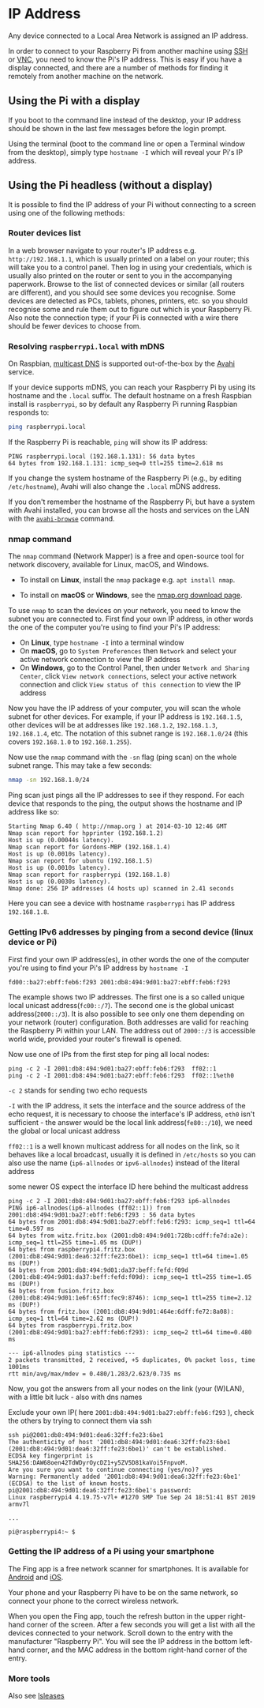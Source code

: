 # IP Address

Any device connected to a Local Area Network is assigned an IP address.

In order to connect to your Raspberry Pi from another machine using [SSH](ssh/README.md) or [VNC](vnc/README.md), you need to know the Pi's IP address. This is easy if you have a display connected, and there are a number of methods for finding it remotely from another machine on the network.

## Using the Pi with a display

If you boot to the command line instead of the desktop, your IP address should be shown in the last few messages before the login prompt.

Using the terminal (boot to the command line or open a Terminal window from the desktop), simply type `hostname -I` which will reveal your Pi's IP address.

## Using the Pi headless (without a display)

It is possible to find the IP address of your Pi without connecting to a screen using one of the following methods:

### Router devices list

In a web browser navigate to your router's IP address e.g. `http://192.168.1.1`, which is usually printed on a label on your router; this will take you to a control panel. Then log in using your credentials, which is usually also printed on the router or sent to you in the accompanying paperwork. Browse to the list of connected devices or similar (all routers are different), and you should see some devices you recognise. Some devices are detected as PCs, tablets, phones, printers, etc. so you should recognise some and rule them out to figure out which is your Raspberry Pi. Also note the connection type; if your Pi is connected with a wire there should be fewer devices to choose from.

### Resolving `raspberrypi.local` with mDNS

On Raspbian, [multicast DNS](https://en.wikipedia.org/wiki/Multicast_DNS) is supported out-of-the-box by the [Avahi](https://en.wikipedia.org/wiki/Avahi_%28software%29) service.

If your device supports mDNS, you can reach your Raspberry Pi by using its hostname and the `.local` suffix.
The default hostname on a fresh Raspbian install is `raspberrypi`, so by default any Raspberry Pi running Raspbian responds to:

```bash
ping raspberrypi.local
```

If the Raspberry Pi is reachable, `ping` will show its IP address:

```
PING raspberrypi.local (192.168.1.131): 56 data bytes
64 bytes from 192.168.1.131: icmp_seq=0 ttl=255 time=2.618 ms
```

If you change the system hostname of the Raspberry Pi (e.g., by editing `/etc/hostname`), Avahi will also change the `.local` mDNS address.

If you don't remember the hostname of the Raspberry Pi, but have a system with Avahi installed, you can browse all the hosts and services on the LAN with the [`avahi-browse`](https://linux.die.net/man/1/avahi-browse) command.

### nmap command

The `nmap` command (Network Mapper) is a free and open-source tool for network discovery, available for Linux, macOS, and Windows.

- To install on **Linux**, install the `nmap` package e.g. `apt install nmap`.

- To install on **macOS** or **Windows**, see the [nmap.org download page](http://nmap.org/download.html).

To use `nmap` to scan the devices on your network, you need to know the subnet you are connected to. First find your own IP address, in other words the one of the computer you're using to find your Pi's IP address:

- On **Linux**, type `hostname -I` into a terminal window
- On **macOS**, go to `System Preferences` then `Network` and select your active network connection to view the IP address
- On **Windows**, go to the Control Panel, then under `Network and Sharing Center`, click `View network connections`, select your active network connection and click `View status of this connection` to view the IP address

Now you have the IP address of your computer, you will scan the whole subnet for other devices. For example, if your IP address is `192.168.1.5`, other devices will be at addresses like `192.168.1.2`, `192.168.1.3`, `192.168.1.4`, etc. The notation of this subnet range is `192.168.1.0/24` (this covers `192.168.1.0` to `192.168.1.255`).

Now use the `nmap` command with the `-sn` flag (ping scan) on the whole subnet range. This may take a few seconds:

```bash
nmap -sn 192.168.1.0/24
```

Ping scan just pings all the IP addresses to see if they respond. For each device that responds to the ping, the output shows the hostname and IP address like so:

```
Starting Nmap 6.40 ( http://nmap.org ) at 2014-03-10 12:46 GMT
Nmap scan report for hpprinter (192.168.1.2)
Host is up (0.00044s latency).
Nmap scan report for Gordons-MBP (192.168.1.4)
Host is up (0.0010s latency).
Nmap scan report for ubuntu (192.168.1.5)
Host is up (0.0010s latency).
Nmap scan report for raspberrypi (192.168.1.8)
Host is up (0.0030s latency).
Nmap done: 256 IP addresses (4 hosts up) scanned in 2.41 seconds
```

Here you can see a device with hostname `raspberrypi` has IP address `192.168.1.8`.

### Getting IPv6 addresses by pinging from a second device (linux device or Pi)

First find your own IP address(es), in other words the one of the computer you're using to find your Pi's IP address
by `hostname -I`

`fd00::ba27:ebff:feb6:f293 2001:db8:494:9d01:ba27:ebff:feb6:f293`

The example shows two IP addresses. The first one is a so called unique local unicast address(`fc00::/7`). The second one is the global unicast address(`2000::/3`). It is also possible to see only one them depending on your network (router) configuration. Both addresses are valid for reaching the Raspberry Pi within your LAN. The address out of `2000::/3` is accessible world wide, provided your router's firewall is opened.


Now use one of IPs from the first step for ping all local nodes:

```
ping -c 2 -I 2001:db8:494:9d01:ba27:ebff:feb6:f293  ff02::1
ping -c 2 -I 2001:db8:494:9d01:ba27:ebff:feb6:f293  ff02::1%eth0
```
`-c 2` stands for sending two echo requests

`-I` with the IP address, it sets the interface and the source address of the echo request,
     it is necessary to choose the interface's IP address, 
     `eth0` isn't sufficient - the answer would be the local link address(`fe80::/10`), we need the global or local unicast address
     
`ff02::1` is a well known multicast address for all nodes on the link, so it behaves like a local broadcast, usually it is defined in `/etc/hosts` so you can also use the name (`ip6-allnodes` or `ipv6-allnodes`) instead of the literal address

some newer OS expect the interface ID here behind the multicast address    

```
ping -c 2 -I 2001:db8:494:9d01:ba27:ebff:feb6:f293 ip6-allnodes
PING ip6-allnodes(ip6-allnodes (ff02::1)) from 2001:db8:494:9d01:ba27:ebff:feb6:f293 : 56 data bytes
64 bytes from 2001:db8:494:9d01:ba27:ebff:feb6:f293: icmp_seq=1 ttl=64 time=0.597 ms
64 bytes from witz.fritz.box (2001:db8:494:9d01:728b:cdff:fe7d:a2e): icmp_seq=1 ttl=255 time=1.05 ms (DUP!)
64 bytes from raspberrypi4.fritz.box (2001:db8:494:9d01:dea6:32ff:fe23:6be1): icmp_seq=1 ttl=64 time=1.05 ms (DUP!)
64 bytes from 2001:db8:494:9d01:da37:beff:fefd:f09d (2001:db8:494:9d01:da37:beff:fefd:f09d): icmp_seq=1 ttl=255 time=1.05 ms (DUP!)
64 bytes from fusion.fritz.box (2001:db8:494:9d01:1e6f:65ff:fec9:8746): icmp_seq=1 ttl=255 time=2.12 ms (DUP!)
64 bytes from fritz.box (2001:db8:494:9d01:464e:6dff:fe72:8a08): icmp_seq=1 ttl=64 time=2.62 ms (DUP!)
64 bytes from raspberrypi.fritz.box (2001:db8:494:9d01:ba27:ebff:feb6:f293): icmp_seq=2 ttl=64 time=0.480 ms

--- ip6-allnodes ping statistics ---
2 packets transmitted, 2 received, +5 duplicates, 0% packet loss, time 1001ms
rtt min/avg/max/mdev = 0.480/1.283/2.623/0.735 ms

```
Now, you got the answers from all your nodes on the link (your (W)LAN), with a little bit luck - also with dns names

Exclude your own IP( here `2001:db8:494:9d01:ba27:ebff:feb6:f293` ), 
check the others by trying to connect them via ssh

```
ssh pi@2001:db8:494:9d01:dea6:32ff:fe23:6be1
The authenticity of host '2001:db8:494:9d01:dea6:32ff:fe23:6be1 (2001:db8:494:9d01:dea6:32ff:fe23:6be1)' can't be established.
ECDSA key fingerprint is SHA256:DAW68oen42TdWDyrOycDZ1+y5ZV5D81kaVoi5FnpvoM.
Are you sure you want to continue connecting (yes/no)? yes
Warning: Permanently added '2001:db8:494:9d01:dea6:32ff:fe23:6be1' (ECDSA) to the list of known hosts.
pi@2001:db8:494:9d01:dea6:32ff:fe23:6be1's password: 
Linux raspberrypi4 4.19.75-v7l+ #1270 SMP Tue Sep 24 18:51:41 BST 2019 armv7l

...

pi@raspberrypi4:~ $

```

### Getting the IP address of a Pi using your smartphone

The Fing app is a free network scanner for smartphones. It is available for [Android](https://play.google.com/store/apps/details?id=com.overlook.android.fing) and [iOS](https://itunes.apple.com/gb/app/fing-network-scanner/id430921107?mt=8).

Your phone and your Raspberry Pi have to be on the same network, so connect your phone to the correct wireless network.

When you open the Fing app, touch the refresh button in the upper right-hand corner of the screen. After a few seconds you will get a list with all the devices connected to your network. Scroll down to the entry with the manufacturer "Raspberry Pi". You will see the IP address in the bottom left-hand corner, and the MAC address in the bottom right-hand corner of the entry.

### More tools

Also see [lsleases](https://github.com/j-keck/lsleases)
